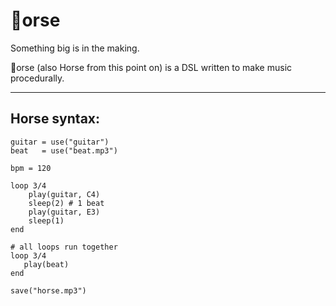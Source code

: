 # 🐴orse
Something big is in the making.

🐴orse (also Horse from this point on) is a DSL written to make music
procedurally.

---

## Horse syntax:
```
guitar = use("guitar")
beat   = use("beat.mp3")

bpm = 120

loop 3/4
    play(guitar, C4)
    sleep(2) # 1 beat
    play(guitar, E3)
    sleep(1)
end

# all loops run together
loop 3/4
   play(beat)
end

save("horse.mp3")
```

